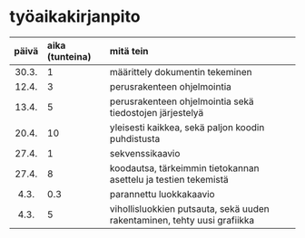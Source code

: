 # työaikakirjanpito

| päivä | aika (tunteina) | mitä tein  |
| :----:|:-----| :-----|
| 30.3. | 1 | määrittely dokumentin tekeminen ||
| 12.4. | 3 | perusrakenteen ohjelmointia|
| 13.4. | 5 | perusrakenteen ohjelmointia sekä tiedostojen järjestelyä|
| 20.4. | 10| yleisesti kaikkea, sekä paljon koodin puhdistusta |
| 27.4. | 1| sekvenssikaavio|
| 27.4. | 8| koodautsa, tärkeimmin tietokannan asettelu ja testien tekemistä|
| 4.3.| 0.3| parannettu luokkakaavio |
| 4.3.  | 5| vihollisluokkien putsauta, sekä uuden rakentaminen, tehty uusi grafiikka|

